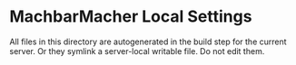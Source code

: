 # MachbarMacher Local Settings

All files in this directory are autogenerated in the build step for the current server.
Or they symlink a server-local writable file.
Do not edit them.

